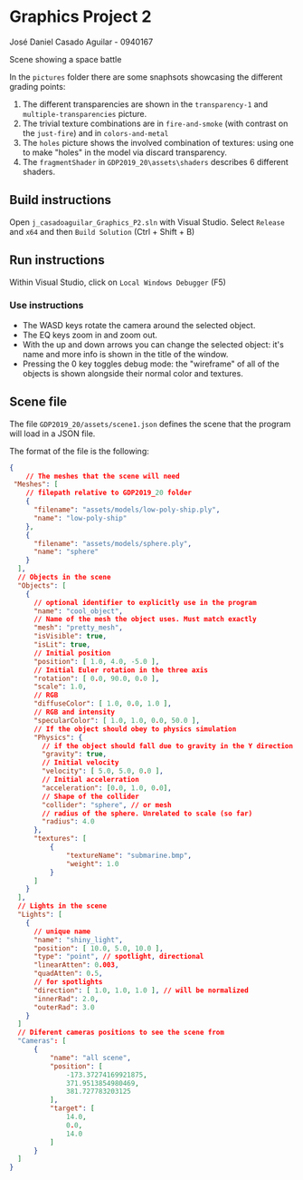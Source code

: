 # Graphics Project 2

José Daniel Casado Aguilar - 0940167

Scene showing a space battle

In the `pictures` folder there are some snaphsots showcasing the different grading points:

1. The different transparencies are shown in the `transparency-1` and `multiple-transparencies` picture.
2. The trivial texture combinations are in `fire-and-smoke` (with contrast on the `just-fire`) and in `colors-and-metal`
3. The `holes` picture shows the involved combination of textures: using one to make "holes" in the model via discard transparency.
4. The `fragmentShader` in  `GDP2019_20\assets\shaders` describes 6 different shaders.

## Build instructions

Open `j_casadoaguilar_Graphics_P2.sln` with Visual Studio. Select `Release` and `x64` and then `Build Solution` (Ctrl + Shift + B)

## Run instructions

Within Visual Studio, click on `Local Windows Debugger` (F5)

### Use instructions

- The WASD keys rotate the camera around the selected object.
- The EQ keys zoom in and zoom out.
- With the up and down arrows you can change the selected object: it's name and more info is shown in the title of the window.
- Pressing the 0 key toggles debug mode: the "wireframe" of all of the objects is shown alongside their normal color and textures.

## Scene file

The file `GDP2019_20/assets/scene1.json` defines the scene that the program will load in a JSON file.

The format of the file is the following:

```json
{
    // The meshes that the scene will need
 "Meshes": [
    // filepath relative to GDP2019_20 folder
    {
      "filename": "assets/models/low-poly-ship.ply",
      "name": "low-poly-ship"
    },
    {
      "filename": "assets/models/sphere.ply",
      "name": "sphere"
    }
  ],
  // Objects in the scene
  "Objects": [
    {
      // optional identifier to explicitly use in the program
      "name": "cool_object",
      // Name of the mesh the object uses. Must match exactly
      "mesh": "pretty_mesh",
      "isVisible": true,
      "isLit": true,
      // Initial position
      "position": [ 1.0, 4.0, -5.0 ],
      // Initial Euler rotation in the three axis
      "rotation": [ 0.0, 90.0, 0.0 ],
      "scale": 1.0,
      // RGB
      "diffuseColor": [ 1.0, 0.0, 1.0 ],
      // RGB and intensity
      "specularColor": [ 1.0, 1.0, 0.0, 50.0 ],
      // If the object should obey to physics simulation
      "Physics": {
        // if the object should fall due to gravity in the Y direction
        "gravity": true,
        // Initial velocity
        "velocity": [ 5.0, 5.0, 0.0 ], 
        // Initial accelerration
        "acceleration": [0.0, 1.0, 0.0],
        // Shape of the collider 
        "collider": "sphere", // or mesh
        // radius of the sphere. Unrelated to scale (so far)
        "radius": 4.0
      },
      "textures": [
          {
              "textureName": "submarine.bmp",
              "weight": 1.0
          }
      ]
    }
  ],
  // Lights in the scene
  "Lights": [
    {
      // unique name
      "name": "shiny_light",
      "position": [ 10.0, 5.0, 10.0 ],
      "type": "point", // spotlight, directional
      "linearAtten": 0.003,
      "quadAtten": 0.5,
      // for spotlights
      "direction": [ 1.0, 1.0, 1.0 ], // will be normalized
      "innerRad": 2.0,
      "outerRad": 3.0
    }
  ]
  // Diferent cameras positions to see the scene from
  "Cameras": [
      {
          "name": "all scene",
          "position": [
              -173.37274169921875,
              371.9513854980469,
              381.727783203125
          ],
          "target": [
              14.0,
              0.0,
              14.0
          ]
      }
  ]
}
```